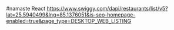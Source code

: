 #namaste React 
https://www.swiggy.com/dapi/restaurants/list/v5?lat=25.5940499&lng=85.1376051&is-seo-homepage-enabled=true&page_type=DESKTOP_WEB_LISTING
